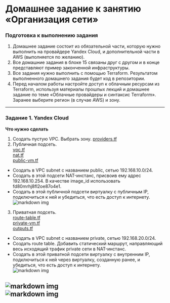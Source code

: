 # Домашнее задание к занятию «Организация сети»

### Подготовка к выполнению задания

1. Домашнее задание состоит из обязательной части, которую нужно выполнить на провайдере Yandex Cloud, и дополнительной части в AWS (выполняется по желанию). 
2. Все домашние задания в блоке 15 связаны друг с другом и в конце представляют пример законченной инфраструктуры.  
3. Все задания нужно выполнить с помощью Terraform. Результатом выполненного домашнего задания будет код в репозитории. 
4. Перед началом работы настройте доступ к облачным ресурсам из Terraform, используя материалы прошлых лекций и домашнее задание по теме «Облачные провайдеры и синтаксис Terraform». Заранее выберите регион (в случае AWS) и зону.

---
### Задание 1. Yandex Cloud 

**Что нужно сделать**


1. Создать пустую VPC. Выбрать зону.
[providers.tf](https://github.com/MezencevPavel/devops-netology/blob/main/cloud/01/source/providers.tf)  
2. Публичная подсеть.  
[vpc.tf](https://github.com/MezencevPavel/devops-netology/blob/main/cloud/01/source/vpc.tf)  
[nat.tf](https://github.com/MezencevPavel/devops-netology/blob/main/cloud/01/source/nat.tf)  
[public-vm.tf](https://github.com/MezencevPavel/devops-netology/blob/main/cloud/01/source/public-vm.tf)  
 - Создать в VPC subnet с названием public, сетью 192.168.10.0/24.
 - Создать в этой подсети NAT-инстанс, присвоив ему адрес 192.168.10.254. В качестве image_id использовать fd80mrhj8fl2oe87o4e1.
 - Создать в этой публичной подсети виртуалку с публичным IP, подключиться к ней и убедиться, что есть доступ к интернету.
![markdown img](https://github.com/MezencevPavel/devops-netology/blob/main/cloud/01/png/11.png)  
3. Приватная подсеть.  
[route-table.tf](https://github.com/MezencevPavel/devops-netology/blob/main/cloud/01/source/route-table.tf)  
[private-vm.tf](https://github.com/MezencevPavel/devops-netology/blob/main/cloud/01/source/private-vm.tf)  
[outputs.tf](https://github.com/MezencevPavel/devops-netology/blob/main/cloud/01/source/outputs.tf)  
 - Создать в VPC subnet с названием private, сетью 192.168.20.0/24.  
 - Создать route table. Добавить статический маршрут, направляющий весь исходящий трафик private сети в NAT-инстанс.
 - Создать в этой приватной подсети виртуалку с внутренним IP, подключиться к ней через виртуалку, созданную ранее, и убедиться, что есть доступ к интернету.  
 ![markdown img](https://github.com/MezencevPavel/devops-netology/blob/main/cloud/01/png/12.png)  
   
![markdown img](https://github.com/MezencevPavel/devops-netology/blob/main/cloud/01/png/01.jpg)  
![markdown img](https://github.com/MezencevPavel/devops-netology/blob/main/cloud/01/png/02.jpg)  
---





